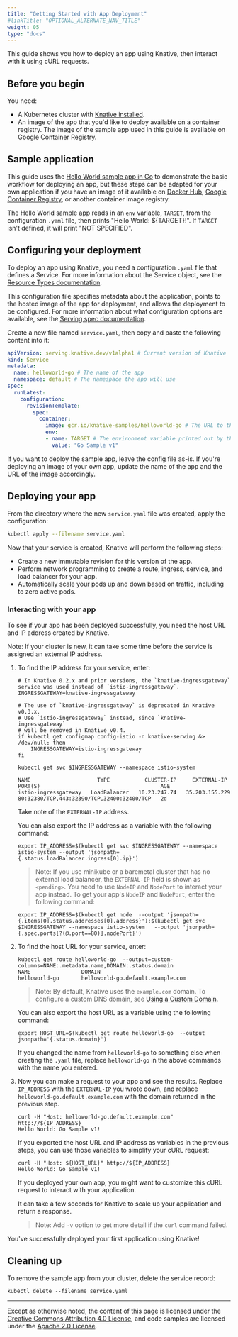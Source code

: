 ```yaml
---
title: "Getting Started with App Deployment"
#linkTitle: "OPTIONAL_ALTERNATE_NAV_TITLE"
weight: 05
type: "docs"
---
```


This guide shows you how to deploy an app using Knative, then interact with it
using cURL requests.

## Before you begin

You need:

- A Kubernetes cluster with [Knative installed](./README.md).
- An image of the app that you'd like to deploy available on a container
  registry. The image of the sample app used in this guide is available on
  Google Container Registry.

## Sample application

This guide uses the
[Hello World sample app in Go](../serving/samples/hello-world/helloworld-go) to
demonstrate the basic workflow for deploying an app, but these steps can be
adapted for your own application if you have an image of it available on
[Docker Hub](https://docs.docker.com/docker-hub/repos/),
[Google Container Registry](https://cloud.google.com/container-registry/docs/pushing-and-pulling),
or another container image registry.

The Hello World sample app reads in an `env` variable, `TARGET`, from the
configuration `.yaml` file, then prints "Hello World: \${TARGET}!". If `TARGET`
isn't defined, it will print "NOT SPECIFIED".

## Configuring your deployment

To deploy an app using Knative, you need a configuration `.yaml` file that
defines a Service. For more information about the Service object, see the
[Resource Types documentation](https://github.com/knative/serving/blob/master/docs/spec/overview.md#service).

This configuration file specifies metadata about the application, points to the
hosted image of the app for deployment, and allows the deployment to be
configured. For more information about what configuration options are available,
see the
[Serving spec documentation](https://github.com/knative/serving/blob/master/docs/spec/spec.md).

Create a new file named `service.yaml`, then copy and paste the following
content into it:

```yaml
apiVersion: serving.knative.dev/v1alpha1 # Current version of Knative
kind: Service
metadata:
  name: helloworld-go # The name of the app
  namespace: default # The namespace the app will use
spec:
  runLatest:
    configuration:
      revisionTemplate:
        spec:
          container:
            image: gcr.io/knative-samples/helloworld-go # The URL to the image of the app
            env:
            - name: TARGET # The environment variable printed out by the sample app
              value: "Go Sample v1"

```

If you want to deploy the sample app, leave the config file as-is. If you're
deploying an image of your own app, update the name of the app and the URL of
the image accordingly.

## Deploying your app

From the directory where the new `service.yaml` file was created, apply the
configuration:

```bash
kubectl apply --filename service.yaml
```

Now that your service is created, Knative will perform the following steps:

- Create a new immutable revision for this version of the app.
- Perform network programming to create a route, ingress, service, and load
  balancer for your app.
- Automatically scale your pods up and down based on traffic, including to zero
  active pods.

### Interacting with your app

To see if your app has been deployed successfully, you need the host URL and IP
address created by Knative.

Note: If your cluster is new, it can take some time before the service is
assigned an external IP address.

1. To find the IP address for your service, enter:

    ```shell
    # In Knative 0.2.x and prior versions, the `knative-ingressgateway` service was used instead of `istio-ingressgateway`.
    INGRESSGATEWAY=knative-ingressgateway

    # The use of `knative-ingressgateway` is deprecated in Knative v0.3.x.
    # Use `istio-ingressgateway` instead, since `knative-ingressgateway`
    # will be removed in Knative v0.4.
    if kubectl get configmap config-istio -n knative-serving &> /dev/null; then
        INGRESSGATEWAY=istio-ingressgateway
    fi

    kubectl get svc $INGRESSGATEWAY --namespace istio-system

    NAME                     TYPE           CLUSTER-IP     EXTERNAL-IP      PORT(S)                                      AGE
    istio-ingressgateway   LoadBalancer   10.23.247.74   35.203.155.229   80:32380/TCP,443:32390/TCP,32400:32400/TCP   2d
    ```

    Take note of the `EXTERNAL-IP` address.

    You can also export the IP address as a variable with the following command:

    ```shell
    export IP_ADDRESS=$(kubectl get svc $INGRESSGATEWAY --namespace istio-system --output 'jsonpath={.status.loadBalancer.ingress[0].ip}')
    ```

    > Note: If you use minikube or a baremetal cluster that has no external load
    > balancer, the `EXTERNAL-IP` field is shown as `<pending>`. You need to use
    > `NodeIP` and `NodePort` to interact your app instead. To get your app's
    > `NodeIP` and `NodePort`, enter the following command:

    ```shell
    export IP_ADDRESS=$(kubectl get node  --output 'jsonpath={.items[0].status.addresses[0].address}'):$(kubectl get svc $INGRESSGATEWAY --namespace istio-system   --output 'jsonpath={.spec.ports[?(@.port==80)].nodePort}')
    ```

1. To find the host URL for your service, enter:

    ```shell
    kubectl get route helloworld-go  --output=custom-columns=NAME:.metadata.name,DOMAIN:.status.domain
    NAME                DOMAIN
    helloworld-go       helloworld-go.default.example.com
    ```

    > Note: By default, Knative uses the `example.com` domain. 
    > To configure a custom DNS domain, see [Using a Custom Domain](../serving/using-a-custom-domain.md).

    You can also export the host URL as a variable using the following command:

    ```shell
    export HOST_URL=$(kubectl get route helloworld-go  --output jsonpath='{.status.domain}')
    ```

    If you changed the name from `helloworld-go` to something else when creating
    the `.yaml` file, replace `helloworld-go` in the above commands with the name
    you entered.

1. Now you can make a request to your app and see the results. Replace
   `IP_ADDRESS` with the `EXTERNAL-IP` you wrote down, and replace
   `helloworld-go.default.example.com` with the domain returned in the previous
   step.

    ```shell
    curl -H "Host: helloworld-go.default.example.com" http://${IP_ADDRESS}
    Hello World: Go Sample v1!
    ```

    If you exported the host URL and IP address as variables in the previous
    steps, you can use those variables to simplify your cURL request:

    ```shell
    curl -H "Host: ${HOST_URL}" http://${IP_ADDRESS}
    Hello World: Go Sample v1!
    ```

    If you deployed your own app, you might want to customize this cURL request
    to interact with your application.

    It can take a few seconds for Knative to scale up your application and return
    a response.

    > Note: Add `-v` option to get more detail if the `curl` command failed.

You've successfully deployed your first application using Knative!

## Cleaning up

To remove the sample app from your cluster, delete the service record:

```shell
kubectl delete --filename service.yaml
```

---

Except as otherwise noted, the content of this page is licensed under the
[Creative Commons Attribution 4.0 License](https://creativecommons.org/licenses/by/4.0/),
and code samples are licensed under the
[Apache 2.0 License](https://www.apache.org/licenses/LICENSE-2.0).
